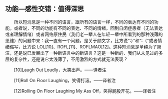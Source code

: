 ## 功能—感性交错：值得深思

&emsp;&emsp;所以短消息是一种不同的语言，跟所有的语言一样，不同的表达有不同的功能。或者说，不同的功能有不同的表达、不同的情绪。回到自闭症患者（无法表达或者理解情绪）或者网络原住民（我们老一辈人在年轻一辈中所看到的那种浅薄的思维）的问题中来：我一直有一个问题，是关于颜文字，比方说“∶）”和“∶（”或者情绪缩写，比方说 LOL[10]、ROFL[11]、ROFLMAO[12]。这种短消息是单纯为了简洁，还是说已发展出了一种新语言中的新语言？这是一种新的、我们从未见过的多层的复杂性，还是说它太浅薄了，不用激烈的方式就无法表现？

&emsp;&emsp;[10]Laugh Out Loudly，大笑出声。——译者注

&emsp;&emsp;[11]Roll On Floor Laughing，笑得打滚。——译者注

&emsp;&emsp;[12]Rolling On Floor Laughing My Ass Off，笑得屁股开花。——译者注